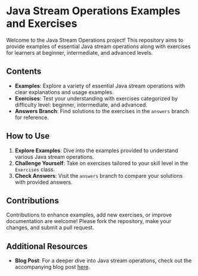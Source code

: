 # Java Stream Operations Examples and Exercises

Welcome to the Java Stream Operations project! This repository aims to provide examples of essential Java stream operations along with exercises for learners at beginner, intermediate, and advanced levels.

## Contents

- **Examples**: Explore a variety of essential Java stream operations with clear explanations and usage examples.
- **Exercises**: Test your understanding with exercises categorized by difficulty level: beginner, intermediate, and advanced.
- **Answers Branch**: Find solutions to the exercises in the `answers` branch for reference.

## How to Use

1. **Explore Examples**: Dive into the examples provided to understand various Java stream operations.
2. **Challenge Yourself**: Take on exercises tailored to your skill level in the `Exercises` class.
3. **Check Answers**: Visit the `answers` branch to compare your solutions with provided answers.

## Contributions

Contributions to enhance examples, add new exercises, or improve documentation are welcome! Please fork the repository, make your changes, and submit a pull request.

## Additional Resources

- **Blog Post**: For a deeper dive into Java stream operations, check out the accompanying blog post [here](https://medium.com/@anitalakhadze/top-10-essential-stream-operations-in-java-eee880973fd3).
